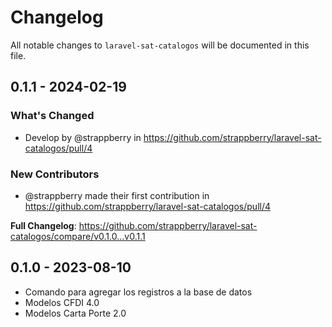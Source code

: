 # Changelog

All notable changes to `laravel-sat-catalogos` will be documented in this file.

## 0.1.1 - 2024-02-19

### What's Changed

* Develop by @strappberry in https://github.com/strappberry/laravel-sat-catalogos/pull/4

### New Contributors

* @strappberry made their first contribution in https://github.com/strappberry/laravel-sat-catalogos/pull/4

**Full Changelog**: https://github.com/strappberry/laravel-sat-catalogos/compare/v0.1.0...v0.1.1

## 0.1.0 - 2023-08-10

- Comando para agregar los registros a la base de datos
- Modelos CFDI 4.0
- Modelos Carta Porte 2.0
